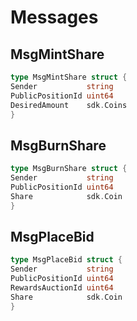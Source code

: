 <!-- order: 4 -->

# Messages

## MsgMintShare

```go
type MsgMintShare struct {
Sender           string
PublicPositionId uint64
DesiredAmount    sdk.Coins
}
```

## MsgBurnShare

```go
type MsgBurnShare struct {
Sender           string
PublicPositionId uint64
Share            sdk.Coin
}
```

## MsgPlaceBid

```go
type MsgPlaceBid struct {
Sender           string
PublicPositionId uint64
RewardsAuctionId uint64
Share            sdk.Coin
}
```
